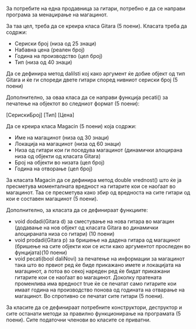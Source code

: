 За потребите на една продавница за гитари, потребно е да се направи програма за менаџирање на магацинот.

За таа цел, треба да се креира класа Gitara (5 поени). Класата треба да содржи:

* Сериски број (низа од 25 знаци)
* Набавна цена (реален број)
* Година на производство (цел број)
* Тип (низа од 40 знаци)

Да се дефинира метод daliIsti кој како аргумент ќе добие објект од тип Gitara и ќе ги спореди двете гитари според нивниот сериски број (5 поени)

Дополнително, за оваа класа да се направи функција pecati() за печатење на објектот во следниот формат (5 поени):

[СерискиБрој] [Тип] [Цена]

Да се креира класа Magacin (5 поени) која содржи:

* Име на магацинот (низа од 30 знаци)
* Локација на магацинот (низа од 60 знаци)
* Низа од гитари кои ги поседува магацинот (динамички алоцирана низа од објекти од класата Gitara)
* Број на објекти во низата (цел број)
* Година на отвoрање (цел број)

За класата Magacin да се дефинира метод double vrednost() што ќе ја пресметува моменталната вредност на гитарите кои се наоѓаат во магацинот. Таа се пресметува како збир од вредноста на сите гитари од кои е составен магацинот (5 поени).

Дополнително, за класата да се дефинираат функциите:

* void dodadi(Gitara d) за сместување на нова гитара во магацин (додавање на нов објект од класата Gitara во динамички алоцираната низа со гитари) (10 поени)
* void prodadi(Gitara p) за бришење на дадена гитара од магацинот (бришење на сите објекти кои се исти како аргументот проследен во фунцијата)(10 поени)
* void pecati(bool daliNovi) за печатење на информации за магацинот така што во првиот ред ќе биде прикажано имете и локацијата на магацинот, а потоа во секој нареден ред ќе бидат прикажани гитарите кои се наоѓаат во магацинот. Доколку пратената променлива има вредност true ќе се печатат само гитарите кои имаат година на производство понова од годината на отварање на магацинот. Во спротивно се печатат сите гитари (5 поени).

За класите да се дефинираат потребните конструктори, деструктор и сите останати методи за правилно функционирање на програмата (5 поени). Сите податочни членови во класите се приватни.